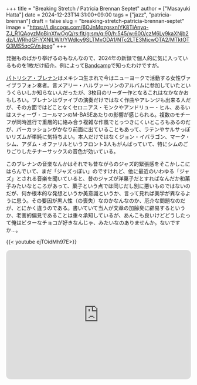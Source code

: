 +++
title = "Breaking Stretch / Patricia Brennan Septet"
author = ["Masayuki Hatta"]
date = 2024-12-23T14:31:00+09:00
tags = ["jazz", "patricia-brennan"]
draft = false
slug = "breaking-stretch-patricia-brennan-septet"
image = "https://i.discogs.com/6OJnMpzgsxnIYK8TiAnyq-ZJ_R1QAoyzMoBinXfwOgQ/rs:fit/g:sm/q:90/h:545/w:600/czM6Ly9kaXNjb2dz/LWRhdGFiYXNlLWlt/YWdlcy9SLTMxODA1/NTc2LTE3MjcwOTA2/MTktOTQ3MS5qcGVn.jpeg"
+++

発掘ものばかり挙げるのもなんなので、2024年の新録で個人的に気に入っているものを1枚だけ紹介。例によって[Bandcamp](https://patriciabrennan.bandcamp.com/album/breaking-stretch)で知ったわけですが。

[パトリシア・ブレナン](https://www.patriciabrennanvibes.com/)はメキシコ生まれで今はニューヨークで活動する女性ヴァイブラフォン奏者。昔メアリー・ハルヴァーソンのアルバムに参加していたというくらいしか知らない人だったが、3枚目のリーダー作となるこれはなかなかおもしろい。ブレナンはヴァイブの演奏だけではなく作曲やアレンジも出来る人だが、その方面ではどことなくセロニアス・モンクやアンドリュー・ヒル、あるいはスティーヴ・コールマンのM-BASEあたりの影響が感じられる。複数のモチーフが同時進行で重層的に絡み合う複雑な作風でとっつきにくいところもあるのだが、パーカッションがかなり前面に出ていることもあって、ラテンやサルサっぽいリズムが単純に気持ちよい。本人だけではなくジョン・イバラゴン、マーク・シム、アダム・オファリルというフロント3人もがんばっていて、特にシムのごりごりしたテナーサックスの音色が効いている。

このブレナンの音楽なんかはそれでも昔ながらのジャズ的緊張感をそこかしこにはらんでいて、まだ「ジャズっぽい」のですけれど、他に最近のいわゆる「ジャズ」とされる音楽を聞いていると、昔のジャズが洋菓子だとすればなんだか和菓子みたいなところがあって、菓子という点では同じだし別に悪いものではないのだが、何か根本的な発想というか美意識というか、言って見れば美学が異なるように思う。その要因が黒人性（の喪失）なのかなんなのか、厄介な問題なのだが、とにかく違うのである。書いていて当人が文章の加齢臭に辟易するというか、老害的偏見であることは重々承知しているが、あんこも良いけどどうしたって俺はビターなチョコが好きなんじゃ、みたいなのありませんか。ないですか…。

{{< youtube ejTOidMh97E>}}

<iframe style="border-radius:12px" src="https://open.spotify.com/embed/album/7AFqBcQrNtRtVEl5HYZKo0?utm_source=generator" width="100%" height="352" frameBorder="0" allowfullscreen="" allow="autoplay; clipboard-write; encrypted-media; fullscreen; picture-in-picture" loading="lazy"></iframe>
